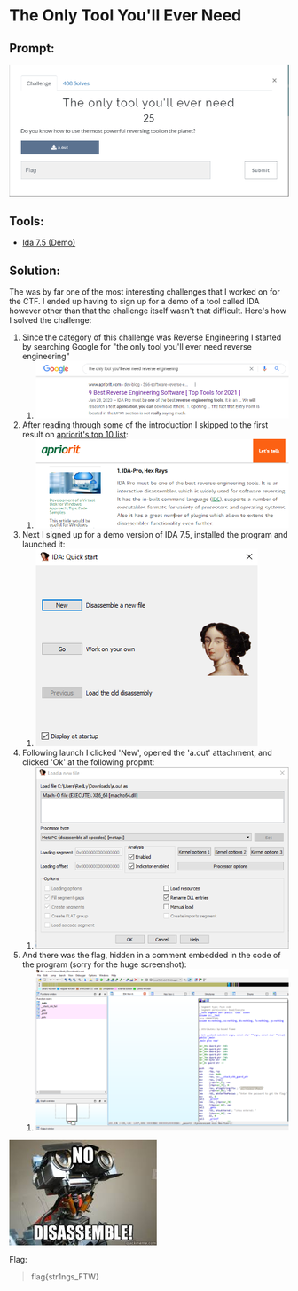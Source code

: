 # The Only Tool You'll Ever Need
## Prompt:
![TheOnlyToolYoullEverNeed](/images/the_only_tool_youll_ever_need_prompt.png)

## Tools:
- [Ida 7.5 (Demo)](https://www.hex-rays.com/products/decompiler/)

## Solution:
The was by far one of the most interesting challenges that I worked on for the CTF. I ended up having to sign up for a demo of a tool called IDA however other than that the challenge itself wasn't that difficult. Here's how I solved the challenge:

1. Since the category of this challenge was Reverse Engineering I started by searching Google for "the only tool you'll ever need reverse engineering"
    1. ![TheOnlyToolYoullEverNeed1](/images/the_only_tool_youll_ever_need_1.png)
1. After reading through some of the introduction I skipped to the first result on [apriorit's top 10 list](https://www.apriorit.com/dev-blog/366-software-reverse-engineering-tools):
    1. ![TheOnlyToolYoullEverNeed2](/images/the_only_tool_youll_ever_need_2.png)
1. Next I signed up for a demo version of IDA 7.5, installed the program and launched it:
    1. ![TheOnlyToolYoullEverNeed3](/images/the_only_tool_youll_ever_need_3.png)
1. Following launch I clicked 'New', opened the 'a.out' attachment, and clicked 'Ok' at the following propmt:
    1. ![TheOnlyToolYoullEverNeed4](/images/the_only_tool_youll_ever_need_4.png)
1. And there was the flag, hidden in a comment embedded in the code of the program (sorry for the huge screenshot):
    1. ![TheOnlyToolYoullEverNeed5](/images/the_only_tool_youll_ever_need_5.png)

![TheOnlyToolYoullEverNeed6](/images/the_only_tool_youll_ever_need_6.png)

Flag:
> flag{str1ngs_FTW}